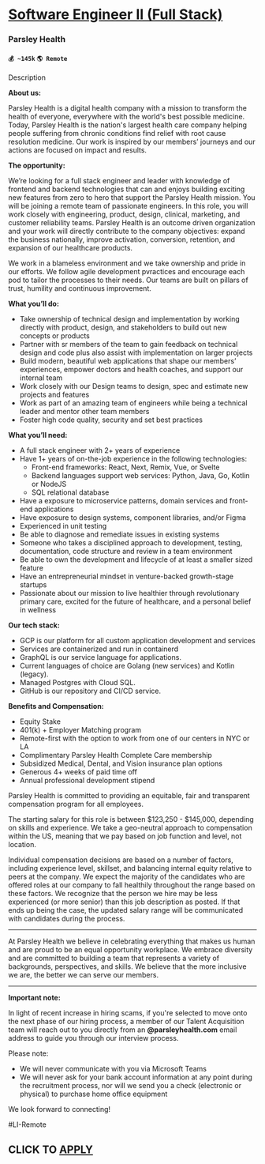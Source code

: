 # [Software Engineer II (Full Stack)](https://www.remotewlb.com/apply/software-engineer-ii-full-stack-70058)  
### Parsley Health  
#### `💰 ~145k` `🌎 Remote`  

Description

**About us:**

Parsley Health is a digital health company with a mission to transform the health of everyone, everywhere with the world's best possible medicine. Today, Parsley Health is the nation's largest health care company helping people suffering from chronic conditions find relief with root cause resolution medicine. Our work is inspired by our members’ journeys and our actions are focused on impact and results.

**The opportunity:**

We’re looking for a full stack engineer and leader with knowledge of frontend and backend technologies that can and enjoys building exciting new features from zero to hero that support the Parsley Health mission. You will be joining a remote team of passionate engineers. In this role, you will work closely with engineering, product, design, clinical, marketing, and customer reliability teams. Parsley Health is an outcome driven organization and your work will directly contribute to the company objectives: expand the business nationally, improve activation, conversion, retention, and expansion of our healthcare products.

We work in a blameless environment and we take ownership and pride in our efforts. We follow agile development pvractices and encourage each pod to tailor the processes to their needs. Our teams are built on pillars of trust, humility and continuous improvement.

**What you’ll do:**

  * Take ownership of technical design and implementation by working directly with product, design, and stakeholders to build out new concepts or products
  * Partner with sr members of the team to gain feedback on technical design and code plus also assist with implementation on larger projects
  * Build modern, beautiful web applications that shape our members’ experiences, empower doctors and health coaches, and support our internal team
  * Work closely with our Design teams to design, spec and estimate new projects and features
  * Work as part of an amazing team of engineers while being a technical leader and mentor other team members
  * Foster high code quality, security and set best practices

**What you’ll need:**

  * A full stack engineer with 2+ years of experience
  * Have 1+ years of on-the-job experience in the following technologies:
    * Front-end frameworks: React, Next, Remix, Vue, or Svelte
    * Backend languages support web services: Python, Java, Go, Kotlin or NodeJS
    * SQL relational database
  * Have a exposure to microservice patterns, domain services and front-end applications
  * Have exposure to design systems, component libraries, and/or Figma
  * Experienced in unit testing
  * Be able to diagnose and remediate issues in existing systems
  * Someone who takes a disciplined approach to development, testing, documentation, code structure and review in a team environment
  * Be able to own the development and lifecycle of at least a smaller sized feature
  * Have an entrepreneurial mindset in venture-backed growth-stage startups
  * Passionate about our mission to live healthier through revolutionary primary care, excited for the future of healthcare, and a personal belief in wellness

**Our tech stack:**

  * GCP is our platform for all custom application development and services
  * Services are containerized and run in containerd
  * GraphQL is our service language for applications.
  * Current languages of choice are Golang (new services) and Kotlin (legacy).
  * Managed Postgres with Cloud SQL.
  * GitHub is our repository and CI/CD service.

**Benefits and Compensation:**

  * Equity Stake
  * 401(k) + Employer Matching program
  * Remote-first with the option to work from one of our centers in NYC or LA
  * Complimentary Parsley Health Complete Care membership
  * Subsidized Medical, Dental, and Vision insurance plan options
  * Generous 4+ weeks of paid time off
  * Annual professional development stipend

Parsley Health is committed to providing an equitable, fair and transparent compensation program for all employees.  
  
The starting salary for this role is between $123,250 - $145,000, depending on skills and experience. We take a geo-neutral approach to compensation within the US, meaning that we pay based on job function and level, not location.

Individual compensation decisions are based on a number of factors, including experience level, skillset, and balancing internal equity relative to peers at the company. We expect the majority of the candidates who are offered roles at our company to fall healthily throughout the range based on these factors. We recognize that the person we hire may be less experienced (or more senior) than this job description as posted. If that ends up being the case, the updated salary range will be communicated with candidates during the process.

* * *

At Parsley Health we believe in celebrating everything that makes us human and are proud to be an equal opportunity workplace. We embrace diversity and are committed to building a team that represents a variety of backgrounds, perspectives, and skills. We believe that the more inclusive we are, the better we can serve our members.

* * *

**Important note:**

In light of recent increase in hiring scams, if you're selected to move onto the next phase of our hiring process, a member of our Talent Acquisition team will reach out to you directly from an **@parsleyhealth.com** email address to guide you through our interview process.

Please note:

  * We will never communicate with you via Microsoft Teams
  * We will never ask for your bank account information at any point during the recruitment process, nor will we send you a check (electronic or physical) to purchase home office equipment

We look forward to connecting!

#LI-Remote

  
## CLICK TO [APPLY](https://www.remotewlb.com/apply/software-engineer-ii-full-stack-70058)

